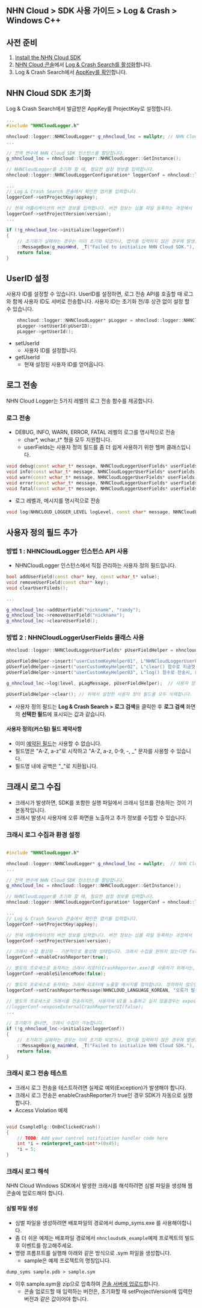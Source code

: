 ## NHN Cloud > SDK 사용 가이드 > Log & Crash > Windows C++

## 사전 준비

1. [Install the NHN Cloud SDK](./getting-started-windows)
2. [NHN Cloud 콘솔](https://console.cloud.toast.com)에서 [Log & Crash Search를 활성화](https://docs.toast.com/ko/Analytics/Log%20&%20Crash%20Search/ko/console-guide/)합니다.
3. Log & Crash Search에서 [AppKey를 확인](https://docs.toast.com/ko/Analytics/Log%20&%20Crash%20Search/ko/console-guide/#appkey)합니다.

## NHN Cloud SDK 초기화

Log & Crash Search에서 발급받은 AppKey를 ProjectKey로 설정합니다.

```cpp
...
#include "NHNCloudLogger.h"

nhncloud::logger::NHNCloudLogger* g_nhncloud_lnc = nullptr; // NHN Cloud SDK - Log & crash search
...

// 전역 변수에 NHN Cloud SDK 인스턴스를 할당합니다.
g_nhncloud_lnc = nhncloud::logger::NHNCloudLogger::GetInstance();

// NHNCloudLogger를 초기화 할 때, 필요한 설정 정보를 입력합니다.
nhncloud::logger::NHNCloudLoggerConfiguration* loggerConf = nhncloud::logger::NHNCloudLoggerConfiguration::GetInstance();

...
// Log & Crash Search 콘솔에서 확인한 앱키를 입력합니다.
loggerConf->setProjectKey(appkey);

// 현재 어플리케이션의 버전 정보를 입력합니다. 버전 정보는 심볼 파일 등록하는 과정에서 입력하는 버전 정보와 일치해야 합니다.
loggerConf->setProjectVersion(version);
...

if (!g_nhncloud_lnc->initialize(loggerConf))
{
	// 초기화가 실패하는 경우는 이미 초기화 되었거나, 앱키를 입력하지 않은 경우에 발생합니다.
	::MessageBox(g_mainWnd, _T("Failed to initialize NHN Cloud SDK."), _T("Alert"), MB_OK);
	return false;
}

```

## UserID 설정

사용자 ID를 설정할 수 있습니다.
UserID를 설정하면, 로그 전송 API를 호출할 때 로그와 함께 사용자 ID도 서버로 전송합니다.
사용자 ID는 초기화 전/후 상관 없이 설정 할 수 있습니다.

```cpp
    nhncloud::logger::NHNCloudLogger* pLogger = nhncloud::logger::NHNCloudLogger::GetInstance();
    pLogger->setUserId(pUserID);
    pLogger->getUserId();
```

* setUserId
    * 사용자 ID를 설정합니다.
* getUserId
    * 현재 설정된 사용자 ID를 얻어옵니다.

## 로그 전송

NHN Cloud Logger는 5가지 레벨의 로그 전송 함수를 제공합니다.

### 로그 전송
* DEBUG, INFO, WARN, ERROR, FATAL 레벨의 로그를 명시적으로 전송
	* char*, wchar_t* 형을 모두 지원합니다.
	* userFields는 사용자 정의 필드를 좀 더 쉽게 사용하기 위한 헬퍼 클래스입니다.
```cpp
void debug(const wchar_t* message, NHNCloudLoggerUserFields* userFields = NULL);
void info(const wchar_t* message, NHNCloudLoggerUserFields* userFields = NULL);
void warn(const wchar_t* message, NHNCloudLoggerUserFields* userFields = NULL);
void error(const wchar_t* message, NHNCloudLoggerUserFields* userFields = NULL);
void fatal(const wchar_t* message, NHNCloudLoggerUserFields* userFields = NULL);
```
* 로그 레벨과, 메시지를 명시적으로 전송
```cpp
void log(NHNCLOUD_LOGGER_LEVEL logLevel, const char* message, NHNCloudLoggerUserFields* userFields = nullptr);
```

## 사용자 정의 필드 추가
### 방법 1 : NHNCloudLogger 인스턴스 API 사용

* NHNCloudLogger 인스턴스에서 직접 관리하는 사용자 정의 필드입니다.

```cpp
bool addUserField(const char* key, const wchar_t* value);
void removeUserField(const char* key);
void clearUserFileds();

...

g_nhncloud_lnc->addUserField("nickname", "randy");
g_nhncloud_lnc->removeUserField("nickname");
g_nhncloud_lnc->cleareUserField();

```

### 방법 2 : NHNCloudLoggerUserFields 클래스 사용

```cpp
nhncloud::logger::NHNCloudLoggerUserFields* pUserFieldHelper = nhncloud::logger::NHNCloudLoggerUserFields::GetInstance();	// 사용자 정의 필드 헬퍼 클래스를 얻어옵니다.

pUserFieldHelper->insert("userCustomKeyHelper01", L"NHNCloudLoggerUserFields 헬퍼 클래스로 추가한 사용자 정의 필드\r\nCustom fields added with the NHNCloudLoggerUserFields helper class");
pUserFieldHelper->insert("userCustomKeyHelper02", L"clear() 함수로 지금껏 정의한 사용자 필드를 간단히 정리할 수 있어요.\r\nWith the clear() function, you can simply clear the custom fields you have defined so far.");
pUserFieldHelper->insert("userCustomKeyHelper03", L"log() 함수로 전송시, NHNCloudLoggerUserFields 클래스에 정의한 사용자 필드들은 로그 객체에 복사됩니다.\r\nWhen sending to the log() function, the user fields defined in the NHNCloudLoggerUserFields class are copied to the log object.");

g_nhncloud_lnc->log(level, pLogMessage, pUserFieldHelper);	// 사용자 정의 필드와 함께 로그를 전송합니다.

pUserFieldHelper->clear(); // 위에서 설정한 사용자 정의 필드를 모두 삭제합니다.

```

*  사용자 정의 필드는 **Log & Crash Search > 로그 검색**을 클릭한 후 **로그 검색** 화면의 **선택한 필드**에 표시되는 값과 같습니다.

#### 사용자 정의(커스텀) 필드 제약사항

* 이미 [예약된 필드](./log-collector-reserved-fields)는 사용할 수 없습니다.
* 필드명은 "A-Z, a-z"로 시작하고 "A-Z, a-z, 0-9, -, _" 문자를 사용할 수 있습니다.
* 필드명 내에 공백은 "_"로 치환됩니다.


## 크래시 로그 수집
* 크래시가 발생하면, SDK를 포함한 실행 파일에서 크래시 덤프를 전송하는 것이 기본동작입니다.
* 크래시 발생시 사용자에 오류 화면을 노출하고 추가 정보를 수집할 수 있습니다.

### 크래시 로그 수집과 환경 설정

```cpp

#include "NHNCloudLogger.h"

nhncloud::logger::NHNCloudLogger* g_nhncloud_lnc = nullptr;  // NHN Cloud SDK - Log & crash search
...

// 전역 변수에 NHN Cloud SDK 인스턴스를 할당합니다.
g_nhncloud_lnc = nhncloud::logger::NHNCloudLogger::GetInstance();

// NHNCloudLogger를 초기화 할 때, 필요한 설정 정보를 입력합니다.
nhncloud::logger::NHNCloudLoggerConfiguration* loggerConf = nhncloud::logger::NHNCloudLoggerConfiguration::GetInstance();

...
// Log & Crash Search 콘솔에서 확인한 앱키를 입력합니다.
loggerConf->setProjectKey(appkey);

// 현재 어플리케이션의 버전 정보를 입력합니다. 버전 정보는 심볼 파일 등록하는 과정에서 입력하는 버전 정보와 일치해야 합니다.
loggerConf->setProjectVersion(version);

// 크래시 수집 활성화 - 기본적으로 활성화 상태입니다. 크래시 수집을 원하지 않는다면 false로 설정합니다.
loggerConf->enableCrashReporter(true);

// 별도의 프로세스로 동작하는 크래시 리포터(CrashReporter.exe)를 사용하기 위해서는, enableSilenceMode(false)로 설정합니다.
loggerConf->enableSilenceMode(false);

// 별도의 프로세스로 동작하는 크래시 리포터에 노출할 메시지를 정의합니다. 정의하지 않으면 기본 메시지가 보이게 됩니다.
loggerConf->setCrashReporterMessage(NHNCLOUD_LANGUAGE_KOREAN, "오류가 발생한 상황...\n");

// 별도의 프로세스로 크래시를 전송하지만, 사용자에 UI를 노출하고 싶지 않을경우는 exposeExternalCrashReporterUI(false)로 설정합니다.
//loggerConf->exposeExternalCrashReporterUI(false);
...

// 초기화가 끝나면, 크래시 수집이 가능합니다.
if (!g_nhncloud_lnc->initialize(loggerConf))
{
	// 초기화가 실패하는 경우는 이미 초기화 되었거나, 앱키를 입력하지 않은 경우에 발생합니다.
	::MessageBox(g_mainWnd, _T("Failed to initialize NHN Cloud SDK."), _T("Alert"), MB_OK);
	return false;
}


```

### 크래시 로그 전송 테스트

* 크래시 로그 전송을 테스트하려면 실제로 예외(Exception)가 발생해야 합니다.
* 크래시 로그 전송은 enableCrashReporter가 true인 경우 SDK가 자동으로 실행합니다.
* Access Violation 예제
```cpp

void CsampleDlg::OnBnClickedCrash()
{
    // TODO: Add your control notification handler code here
    int *i = reinterpret_cast<int*>(0x45);
    *i = 5;
}
```

### 크래시 로그 해석

NHN Cloud Windows SDK에서 발생한 크래시를 해석하려면 심벌 파일을 생성해 웹 콘솔에 업로드해야 합니다.

#### 심벌 파일 생성

* 심벌 파일을 생성하려면 배포파일의 경로에서 dump_syms.exe 를 사용해야합니다.
* 좀 더 쉬운 예제는 배포파일 경로에서 `nhncloudsdk_example`예제 프로젝트의 빌드후 이벤트를 참고해주세요.
* 명령 프롬프트를 실행해 아래와 같은 방식으로 .sym 파일을 생성합니다.
    * sample은 예제 프로젝트의 명칭입니다.

```
dump_syms sample.pdb > sample.sym
```

* 이후 sample.sym을 zip으로 압축하여 [콘솔 서버에 업로드](https://docs.toast.com/ko/Analytics/Log%20&%20Crash%20Search/ko/console-guide/#_24)합니다.
    * 콘솔 업로드할 때 입력하는 버전은, 초기화할 때 setProjectVersion에 입력한 버전과 같은 값이어야 합니다.

